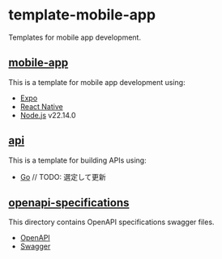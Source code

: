 # template-mobile-app

Templates for mobile app development.

## [mobile-app](./mobile-app)

This is a template for mobile app development using:

- [Expo](https://expo.dev/)
- [React Native](https://reactnative.dev/)
- [Node.js](https://nodejs.org/) v22.14.0

## [api](./api)

This is a template for building APIs using:

- [Go](https://go.dev/) // TODO: 選定して更新

## [openapi-specifications](./openapi-specifications)

This directory contains OpenAPI specifications swagger files.

- [OpenAPI](https://www.openapis.org/)
- [Swagger](https://swagger.io/)
